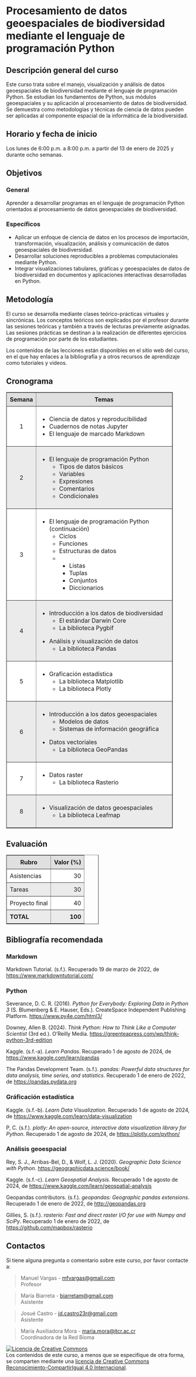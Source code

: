 # Procesamiento de datos geoespaciales de biodiversidad mediante el lenguaje de programación Python

## Descripción general del curso

Este curso trata sobre el manejo, visualización y análisis de datos geoespaciales de biodiversidad mediante el lenguaje de programación Python. Se estudian los fundamentos de Python, sus módulos geoespaciales y su aplicación al procesamiento de datos de biodiversidad. Se demuestra como metodologías y técnicas de ciencia de datos pueden ser aplicadas al componente espacial de la informática de la biodiversidad.

## Horario y fecha de inicio

Los lunes de 6:00 p.m. a 8:00 p.m. a partir del 13 de enero de 2025 y durante ocho semanas.

## Objetivos

### General

Aprender a desarrollar programas en el lenguaje de programación Python orientados al procesamiento de datos geoespaciales de biodiversidad.

### Específicos

- Aplicar un enfoque de ciencia de datos en los procesos de importación, transformación, visualización, análisis y comunicación de datos geoespaciales de biodiversidad.
- Desarrollar soluciones reproducibles a problemas computacionales mediante Python.
- Integrar visualizaciones tabulares, gráficas y geoespaciales de datos de biodiversidad en documentos y aplicaciones interactivas desarrolladas en Python.

## Metodología

El curso se desarrolla mediante clases teórico-prácticas virtuales y sincrónicas. Los conceptos teóricos son explicados por el profesor durante las sesiones teóricas y también a través de lecturas previamente asignadas. Las sesiones prácticas se destinan a la realización de diferentes ejercicios de programación por parte de los estudiantes.

Los contenidos de las lecciones están disponibles en el sitio web del curso, en el que hay enlaces a la bibliografía y a otros recursos de aprendizaje como tutoriales y videos.

## Cronograma

<table border="1" style="border-collapse: collapse; width: 90%; text-align: left;">
    <thead style="background-color: #e0e0e0;">
        <tr>
            <th style="padding: 8px; text-align: center;">Semana</th>
            <th style="padding: 8px; text-align: center;">Temas</th>
        </tr>
    </thead>
    <tbody>
        <tr style="background-color: #ffffff;">
            <td style="padding: 8px; vertical-align: middle; text-align: center;">1</td>
            <td style="padding: 8px;">
                <ul>
                    <li>Ciencia de datos y reproducibilidad</li>
                    <li>Cuadernos de notas Jupyter</li>
                    <li>El lenguaje de marcado Markdown</li>
                </ul>
            </td>
        </tr>
        <tr style="background-color: #ebebeb;">
            <td style="padding: 8px; vertical-align: middle; text-align: center;">2</td>
            <td style="padding: 8px;">
                <ul>
                    <li>El lenguaje de programación Python
                        <ul>
                            <li>Tipos de datos básicos</li>
                            <li>Variables</li>
                            <li>Expresiones</li>
                            <li>Comentarios</li>
                            <li>Condicionales</li>
                        </ul>
                    </li>
                </ul>
            </td>
        </tr>
        <tr style="background-color: #ffffff;">
            <td style="padding: 8px; vertical-align: middle; text-align: center;">3</td>
            <td style="padding: 8px;">
                <ul>
                    <li>El lenguaje de programación Python (continuación)
                        <ul>
                            <li>Ciclos</li>
                            <li>Funciones</li>
                            <li>Estructuras de datos</li>
                            <li>
                                <ul>
                                    <li>Listas</li>
                                    <li>Tuplas</li>
                                    <li>Conjuntos</li>
                                    <li>Diccionarios</li>
                                </ul>
                            </li>
                        </ul>
                    </li>
                </ul>
            </td>
        </tr>
        <tr style="background-color: #ebebeb;">
            <td style="padding: 8px; vertical-align: middle; text-align: center;">4</td>
            <td style="padding: 8px;">
                <ul>
                    <li>Introducción a los datos de biodiversidad
                        <ul>
                            <li>El estándar Darwin Core</li>
                            <li>La biblioteca Pygbif</li>
                        </ul>
                    </li>
                </ul>
                <ul>
                    <li>Análisis y visualización de datos
                        <ul>
                            <li>La biblioteca Pandas</li>
                        </ul>
                    </li>
                </ul>
            </td>
        </tr>
        <tr style="background-color: #ffffff;">
            <td style="padding: 8px; vertical-align: middle; text-align: center;">5</td>
            <td style="padding: 8px;">
                <ul>
                    <li>Graficación estadística
                        <ul>
                            <li>La biblioteca Matplotlib</li>
                            <li>La biblioteca Plotly</li>
                        </ul>
                    </li>
                </ul>
            </td>
        </tr>
        <tr style="background-color: #ebebeb;">
            <td style="padding: 8px; vertical-align: middle; text-align: center;">6</td>
            <td style="padding: 8px;">
                <ul>
                    <li>Introducción a los datos geoespaciales
                        <ul>
                            <li>Modelos de datos</li>
                            <li>Sistemas de información geográfica</li>
                        </ul>
                    </li>
                </ul>
                <ul>
                    <li>Datos vectoriales
                        <ul>
                            <li>La biblioteca GeoPandas</li>
                        </ul>
                    </li>
                </ul>
            </td>
        </tr>
        <tr style="background-color: #ffffff;">
            <td style="padding: 8px; vertical-align: middle; text-align: center;">7</td>
            <td style="padding: 8px;">
                <ul>
                    <li>Datos raster
                        <ul>
                            <li>La biblioteca Rasterio</li>
                        </ul>
                    </li>
                </ul>
            </td>
        </tr>
        <tr style="background-color: #ebebeb;">
            <td style="padding: 8px; vertical-align: middle; text-align: center;">8</td>
            <td style="padding: 8px;">
                <ul>
                    <li>Visualización de datos geoespaciales
                        <ul>
                            <li>La biblioteca Leafmap</li>
                        </ul>
                    </li>
                </ul>
            </td>
        </tr>
    </tbody>
</table>

## Evaluación

<table border="1" style="border-collapse: collapse; width: 50%; text-align: left;">
    <thead style="background-color: #e0e0e0;">
        <tr>
            <th style="padding: 8px; text-align: center;">Rubro</th>
            <th style="padding: 8px; text-align: center;">Valor (%)</th>
        </tr>
    </thead>
    <tbody>
        <tr style="background-color: #ffffff;">
            <td style="padding: 8px; vertical-align: top;">Asistencias</td>
            <td style="padding: 8px; text-align: right;">30</td>
        </tr>
        <tr style="background-color: #ebebeb;">
            <td style="padding: 8px; vertical-align: top;">Tareas</td>
            <td style="padding: 8px; text-align: right;">30</td>
        </tr>
        <tr style="background-color: #ffffff;">
            <td style="padding: 8px; vertical-align: top;">Proyecto final</td>
            <td style="padding: 8px; text-align: right;">40</td>
        </tr>
        <tr style="background-color: #ebebeb;">
            <td style="padding: 8px; vertical-align: top;">
                <strong>TOTAL</strong>
            </td>
            <td style="padding: 8px; text-align: right;">
                <strong>100</strong>
            </td>
        </tr>
    </tbody>
</table>

## Bibliografía recomendada

### Markdown

Markdown Tutorial. (s.f.). Recuperado 19 de marzo de 2022, de https://www.markdowntutorial.com/

### Python

Severance, D. C. R. (2016). *Python for Everybody: Exploring Data in Python 3* (S. Blumenberg & E. Hauser, Eds.). CreateSpace Independent Publishing Platform. https://www.py4e.com/html3/

Downey, Allen B. (2024). *Think Python: How to Think Like a Computer Scientist* (3rd ed.). O’Reilly Media. https://greenteapress.com/wp/think-python-3rd-edition

Kaggle. (s.f.-a). *Learn Pandas*. Recuperado 1 de agosto de 2024, de https://www.kaggle.com/learn/pandas

The Pandas Development Team. (s.f.). *pandas: Powerful data structures for data analysis, time series, and statistics*. Recuperado 1 de enero de 2022, de https://pandas.pydata.org

### Gráficación estadística

Kaggle. (s.f.-b). *Learn Data Visualization*. Recuperado 1 de agosto de 2024, de https://www.kaggle.com/learn/data-visualization

P, C. (s.f.). *plotly: An open-source, interactive data visualization library for Python*. Recuperado 1 de agosto de 2024, de https://plotly.com/python/

### Análisis geoespacial

Rey, S. J., Arribas-Bel, D., & Wolf, L. J. (2020). *Geographic Data Science with Python*. https://geographicdata.science/book/

Kaggle. (s.f.-c). *Learn Geospatial Analysis*. Recuperado 1 de agosto de 2024, de https://www.kaggle.com/learn/geospatial-analysis

Geopandas contributors. (s.f.). *geopandas: Geographic pandas extensions*. Recuperado 1 de enero de 2022, de http://geopandas.org

Gillies, S. (s.f.). *rasterio: Fast and direct raster I/O for use with Numpy and SciPy*. Recuperado 1 de enero de 2022, de https://github.com/mapbox/rasterio

## Contactos

Si tiene alguna pregunta o comentario sobre este curso, por favor contacte a:

> Manuel Vargas - mfvargas@gmail.com  
Profesor  

> María Biarreta - biarretam@gmail.com  
Asistente  

> Josué Castro - jd.castro23r@gmail.com  
Asistente

> María Auxiliadora Mora - maria.mora@itcr.ac.cr  
Coordinadora de la Red Bioma

<a rel="license" href="http://creativecommons.org/licenses/by-sa/4.0/"><img alt="Licencia de Creative Commons" style="border-width:0" src="https://i.creativecommons.org/l/by-sa/4.0/88x31.png" /></a><br />Los contenidos de este curso, a menos que se especifique de otra forma, se comparten mediante una <a rel="license" href="http://creativecommons.org/licenses/by-sa/4.0/">licencia de Creative Commons Reconocimiento-CompartirIgual 4.0 Internacional</a>.